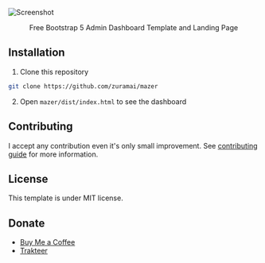 ![Screenshot](https://raw.githubusercontent.com/zuramai/mazer/main/screenshot.png)
<p align="center">Free Bootstrap 5 Admin Dashboard Template and Landing Page</p>

## Installation
1. Clone this repository
```bash
git clone https://github.com/zuramai/mazer
```
2. Open `mazer/dist/index.html` to see the dashboard

 ## Contributing
 I accept any contribution even it's only small improvement. See [contributing guide](https://github.com/zuramai/mazer/blob/main/README.md) for more information.
 
 ## License
 This template is under MIT license. 
 
 ## Donate
 - [Buy Me a Coffee](https://buymeacoffee.com/saugi)
 - [Trakteer](https://trakteer.id/saugi)
